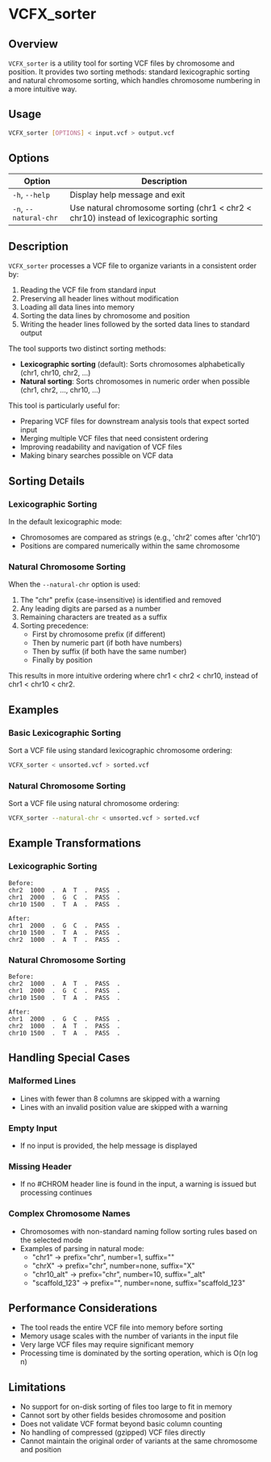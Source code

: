 # VCFX_sorter

## Overview
`VCFX_sorter` is a utility tool for sorting VCF files by chromosome and position. It provides two sorting methods: standard lexicographic sorting and natural chromosome sorting, which handles chromosome numbering in a more intuitive way.

## Usage
```bash
VCFX_sorter [OPTIONS] < input.vcf > output.vcf
```

## Options
| Option | Description |
|--------|-------------|
| `-h`, `--help` | Display help message and exit |
| `-n`, `--natural-chr` | Use natural chromosome sorting (chr1 < chr2 < chr10) instead of lexicographic sorting |

## Description
`VCFX_sorter` processes a VCF file to organize variants in a consistent order by:

1. Reading the VCF file from standard input
2. Preserving all header lines without modification
3. Loading all data lines into memory
4. Sorting the data lines by chromosome and position
5. Writing the header lines followed by the sorted data lines to standard output

The tool supports two distinct sorting methods:
- **Lexicographic sorting** (default): Sorts chromosomes alphabetically (chr1, chr10, chr2, ...)
- **Natural sorting**: Sorts chromosomes in numeric order when possible (chr1, chr2, ..., chr10, ...)

This tool is particularly useful for:
- Preparing VCF files for downstream analysis tools that expect sorted input
- Merging multiple VCF files that need consistent ordering
- Improving readability and navigation of VCF files
- Making binary searches possible on VCF data

## Sorting Details

### Lexicographic Sorting
In the default lexicographic mode:
- Chromosomes are compared as strings (e.g., 'chr2' comes after 'chr10')
- Positions are compared numerically within the same chromosome

### Natural Chromosome Sorting
When the `--natural-chr` option is used:
1. The "chr" prefix (case-insensitive) is identified and removed
2. Any leading digits are parsed as a number
3. Remaining characters are treated as a suffix
4. Sorting precedence:
   - First by chromosome prefix (if different)
   - Then by numeric part (if both have numbers)
   - Then by suffix (if both have the same number)
   - Finally by position

This results in more intuitive ordering where chr1 < chr2 < chr10, instead of chr1 < chr10 < chr2.

## Examples

### Basic Lexicographic Sorting
Sort a VCF file using standard lexicographic chromosome ordering:
```bash
VCFX_sorter < unsorted.vcf > sorted.vcf
```

### Natural Chromosome Sorting
Sort a VCF file using natural chromosome ordering:
```bash
VCFX_sorter --natural-chr < unsorted.vcf > sorted.vcf
```

## Example Transformations

### Lexicographic Sorting
```
Before:
chr2  1000  .  A  T  .  PASS  .
chr1  2000  .  G  C  .  PASS  .
chr10 1500  .  T  A  .  PASS  .

After:
chr1  2000  .  G  C  .  PASS  .
chr10 1500  .  T  A  .  PASS  .
chr2  1000  .  A  T  .  PASS  .
```

### Natural Chromosome Sorting
```
Before:
chr2  1000  .  A  T  .  PASS  .
chr1  2000  .  G  C  .  PASS  .
chr10 1500  .  T  A  .  PASS  .

After:
chr1  2000  .  G  C  .  PASS  .
chr2  1000  .  A  T  .  PASS  .
chr10 1500  .  T  A  .  PASS  .
```

## Handling Special Cases

### Malformed Lines
- Lines with fewer than 8 columns are skipped with a warning
- Lines with an invalid position value are skipped with a warning

### Empty Input
- If no input is provided, the help message is displayed

### Missing Header
- If no #CHROM header line is found in the input, a warning is issued but processing continues

### Complex Chromosome Names
- Chromosomes with non-standard naming follow sorting rules based on the selected mode
- Examples of parsing in natural mode:
  - "chr1" → prefix="chr", number=1, suffix=""
  - "chrX" → prefix="chr", number=none, suffix="X"
  - "chr10_alt" → prefix="chr", number=10, suffix="_alt"
  - "scaffold_123" → prefix="", number=none, suffix="scaffold_123"

## Performance Considerations
- The tool reads the entire VCF file into memory before sorting
- Memory usage scales with the number of variants in the input file
- Very large VCF files may require significant memory
- Processing time is dominated by the sorting operation, which is O(n log n)

## Limitations
- No support for on-disk sorting of files too large to fit in memory
- Cannot sort by other fields besides chromosome and position
- Does not validate VCF format beyond basic column counting
- No handling of compressed (gzipped) VCF files directly
- Cannot maintain the original order of variants at the same chromosome and position 